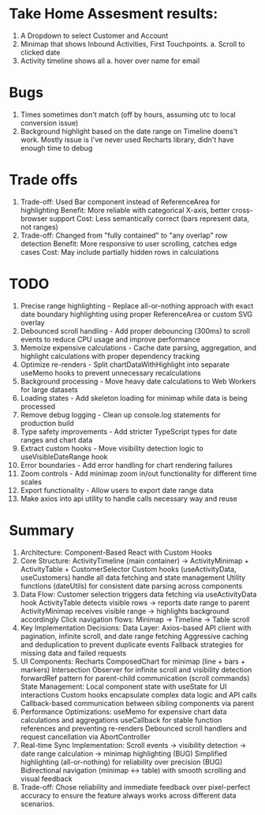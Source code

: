 # Take Home Assesment results:

1.  A Dropdown to select Customer and Account
2.  Minimap that shows Inbound Activities, First Touchpoints. 
      a. Scroll to clicked date
3.  Activity timeline shows all
      a. hover over name for email

# Bugs
1.  Times sometimes don't match (off by hours, assuming utc to local conversion issue)
2.  Background highlight based on the date range on Timeline doens't work. Mostly issue is I've never used Recharts library, didn't have enough time to debug

# Trade offs
1.  Trade-off: Used Bar component instead of ReferenceArea for highlighting
    Benefit: More reliable with categorical X-axis, better cross-browser support
    Cost: Less semantically correct (bars represent data, not ranges)
2.  Trade-off: Changed from "fully contained" to "any overlap" row detection
    Benefit: More responsive to user scrolling, catches edge cases
    Cost: May include partially hidden rows in calculations

# TODO
1.  Precise range highlighting - Replace all-or-nothing approach with exact date boundary highlighting using proper ReferenceArea or custom SVG overlay
2.  Debounced scroll handling - Add proper debouncing (300ms) to scroll events to reduce CPU usage and improve performance
3.  Memoize expensive calculations - Cache date parsing, aggregation, and highlight calculations with proper dependency tracking
4.  Optimize re-renders - Split chartDataWithHighlight into separate useMemo hooks to prevent unnecessary recalculations
5.  Background processing - Move heavy date calculations to Web Workers for large datasets
6.  Loading states - Add skeleton loading for minimap while data is being processed
8.  Remove debug logging - Clean up console.log statements for production build
9.  Type safety improvements - Add stricter TypeScript types for date ranges and chart data
10. Extract custom hooks - Move visibility detection logic to useVisibleDateRange hook
11. Error boundaries - Add error handling for chart rendering failures
12. Zoom controls - Add minimap zoom in/out functionality for different time scales
13. Export functionality - Allow users to export date range data
14. Make axios into api utility to handle calls necessary way and reuse

# Summary

1.  Architecture: Component-Based React with Custom Hooks
2.  Core Structure:
      ActivityTimeline (main container) → ActivityMinimap + ActivityTable + CustomerSelector
      Custom hooks (useActivityData, useCustomers) handle all data fetching and state management
      Utility functions (dateUtils) for consistent date parsing across components
3.  Data Flow:
      Customer selection triggers data fetching via useActivityData hook
      ActivityTable detects visible rows → reports date range to parent
      ActivityMinimap receives visible range → highlights background accordingly
      Click navigation flows: Minimap → Timeline → Table scroll
4.  Key Implementation Decisions:
      Data Layer:
      Axios-based API client with pagination, infinite scroll, and date range fetching
      Aggressive caching and deduplication to prevent duplicate events
      Fallback strategies for missing data and failed requests
5.  UI Components:
      Recharts ComposedChart for minimap (line + bars + markers)
      Intersection Observer for infinite scroll and visibility detection
      forwardRef pattern for parent-child communication (scroll commands)
      State Management:
        Local component state with useState for UI interactions
      Custom hooks encapsulate complex data logic and API calls
      Callback-based communication between sibling components via parent
6.  Performance Optimizations:
      useMemo for expensive chart data calculations and aggregations
      useCallback for stable function references and preventing re-renders
      Debounced scroll handlers and request cancellation via AbortController
7.  Real-time Sync Implementation:
      Scroll events → visibility detection → date range calculation → minimap highlighting (BUG)
      Simplified highlighting (all-or-nothing) for reliability over precision (BUG)
      Bidirectional navigation (minimap ↔ table) with smooth scrolling and visual feedback
8.  Trade-off: 
      Chose reliability and immediate feedback over pixel-perfect accuracy to ensure the feature always works across different data scenarios.